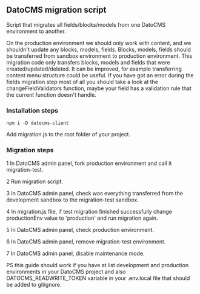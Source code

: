 ## DatoCMS migration script

Script that migrates all fields/blocks/models from one DatoCMS environment to another.

On the production environment we should only work with content, and we shouldn't update any blocks, models, fields.
Blocks, models, fields should be transferred from sandbox environment to production environment.
This migration code only transfers blocks, models and fields that were created/updated/deleted.
It can be improved, for example transferring content menu structure could be useful.
If you have got an error during the fields migration step most of all you should take a look at the changeFieldValidators function, maybe your field has a validation rule that the current function doesn't handle.

### Installation steps

``npm i -D datocms-client``

Add migration.js to the root folder of your project.

### Migration steps

1 In DatoCMS admin panel, fork production environment and call it migration-test.

2 Run migration script.

3 In DatoCMS admin panel, check was everything transferred from the development sandbox to the migration-test sandbox.

4 In migration.js file, if test migration finished successfully change productionEnv value to 'production' and run migration again.

5 In DatoCMS admin panel, check production environment.

6 In DatoCMS admin panel, remove migration-test environment.

7 In DatoCMS admin panel, disable maintenance mode.

PS this guide should work if you have at list development and production environments in your DatoCMS project and also DATOCMS_READWRITE_TOKEN variable in your .env.local file that should be added to gitignore.
